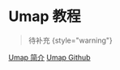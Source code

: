 # Umap 教程

<show-structure depth="2"/>

> 待补充
{style="warning"}


<seealso>
<category ref="ref_docs">
    <a href="https://mp.weixin.qq.com/s/WFC0HmgI3kZrmWqGmaJdwA">Umap 简介</a>
</category>
<category ref="ref_github">
    <a href="https://github.com/lmcinnes/umap">Umap Github</a>
</category>
<category ref="ref_issues"></category>
<category ref="ref_hf"></category>
<category ref="ref_ms"></category>
</seealso>

